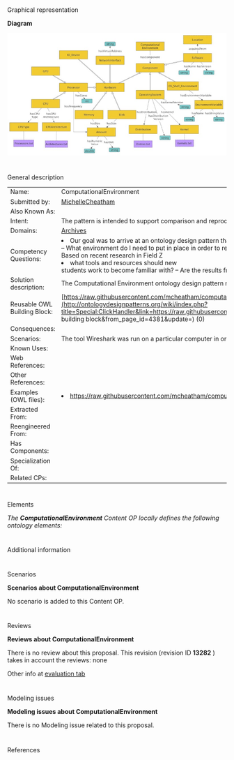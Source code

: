# 

 Graphical representation



__Diagram__ 





[![Image:ComputationalEnvironment.jpeg](images/8/8d/ComputationalEnvironment.jpeg)](../Image/ComputationalEnvironment.jpeg "Image:ComputationalEnvironment.jpeg")





# 

 General description




|  |  |
| --- | --- |
|  Name:  |  ComputationalEnvironment  |
|  Submitted by:  | [MichelleCheatham](../User/MichelleCheatham "User:MichelleCheatham")  |
|  Also Known As:  |  |
|  Intent:  |  The pattern is intended to support comparison and reproducibility of computational analyses.  |
|  Domains:  | [Archives](../Community/Archives "Community:Archives")  |
|  Competency Questions:  | <li>       Our goal was to arrive at an ontology design pattern that is capable of answering the following competency questions:      </li> – What environment do I need to put in place in order to replicate the work in Paper X?  – There has been an error found in Script Y. Which analyses need to be re-run?  – Based on recent research in Field Z <li>       what tools and resources should new      </li> students work to become familiar with?  – Are the results from Study A and Study B comparable from a computationalenvironment perspective?  |
|  Solution description:  |  The Computational Environment ontology design pattern models the environment in which a computational analysis was conducted down to the hardware level.  |
|  Reusable OWL Building Block:  | [https://raw.githubusercontent.com/mcheatham/computationalEnvironmentODP/master/docs/ComputationalEnvironment.owl](http://ontologydesignpatterns.org/wiki/index.php?title=Special:ClickHandler&link=https://raw.githubusercontent.com/mcheatham/computationalEnvironmentODP/master/docs/ComputationalEnvironment.owl&message=OWL building block&from_page_id=4381&update=)  (0)  |
|  Consequences:  |  |
|  Scenarios:  |  The tool Wireshark was run on a particular computer in order to analyze network traffic.  |
|  Known Uses:  |  |
|  Web References:  |  |
|  Other References:  |  |
|  Examples (OWL files):  | <li><a class="external free" href="https://raw.githubusercontent.com/mcheatham/computationalEnvironmentODP/master/docs/exampleCompEnv.owl" rel="nofollow" title="https://raw.githubusercontent.com/mcheatham/computationalEnvironmentODP/master/docs/exampleCompEnv.owl">        https://raw.githubusercontent.com/mcheatham/computationalEnvironmentODP/master/docs/exampleCompEnv.owl       </a></li> |
|  Extracted From:  |  |
|  Reengineered From:  |  |
|  Has Components:  |  |
|  Specialization Of:  |  |
|  Related CPs:  |  |



  





# 

 Elements



_The
 __ComputationalEnvironment__ 
 Content OP locally defines the following ontology elements:_ 




# 

 Additional information



# 

 Scenarios




__Scenarios about ComputationalEnvironment__ 


 No scenario is added to this Content OP.
 




# 

 Reviews




__Reviews about ComputationalEnvironment__ 


 There is no review about this proposal.
This revision (revision ID
 __13282__ 
 ) takes in account the reviews: none
 



 Other info at
 [evaluation tab](http://ontologydesignpatterns.org/wiki/index.php?title=Submissions:ComputationalEnvironment&action=evaluation "http://ontologydesignpatterns.org/wiki/index.php?title=Submissions:ComputationalEnvironment&action=evaluation") 





  





# 

 Modeling issues




__Modeling issues about ComputationalEnvironment__ 


 There is no Modeling issue related to this proposal.
 




  





# 

 References